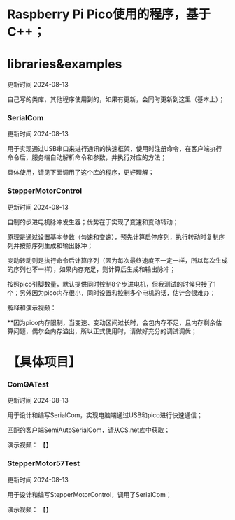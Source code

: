 # Raspberry Pi Pico使用的程序，基于C++；

# libraries&examples

更新时间 2024-08-13

自己写的类库，其他程序使用到的，如果有更新，会同时更新到这里（基本上）；

### SerialCom

更新时间 2024-08-13

用于实现通过USB串口来进行通讯的快速框架，使用时注册命令，在客户端执行命令后，服务端自动解析命令和参数，并执行对应的方法；

具体使用，请见下面调用了这个库的程序，更好理解；

### StepperMotorControl

更新时间 2024-08-13

自制的步进电机脉冲发生器；优势在于实现了变速和变动转动；

原理是通过设置基本参数（匀速和变速），预先计算启停序列，执行转动时复制序列并按照序列生成和输出脉冲；

变动转动则是执行命令后计算序列（因为每次最终速度不一定一样，所以每次生成的序列也不一样），如果内存充足，则计算后生成和输出脉冲；

按照pico引脚数量，默认提供同时控制8个步进电机，但我测试的时候只接了1个；另外因为pico内存很小，同时设置和控制多个电机的话，估计会很难办；

解释和演示视频：

**因为pico内存限制，当变速、变动区间过长时，会包内存不足，且内存剩余估算问题，偶尔会内存溢出，所以正式使用时，请做好充分的调试调优；

# 【具体项目】

### ComQATest

更新时间 2024-08-13

用于设计和编写SerialCom，实现电脑端通过USB和pico进行快速通信；

匹配的客户端SemiAutoSerialCom，请从CS.net库中获取；

演示视频： 【】

### StepperMotor57Test

更新时间 2024-08-13

用于设计和编写StepperMotorControl，调用了SerialCom；

演示视频： 【】